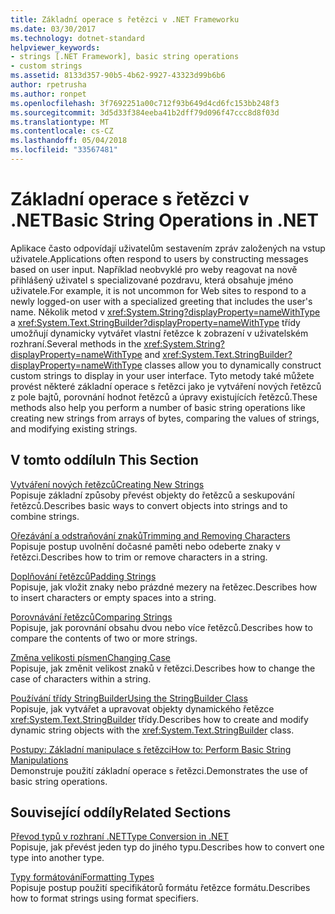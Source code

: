 ```yaml
---
title: Základní operace s řetězci v .NET Frameworku
ms.date: 03/30/2017
ms.technology: dotnet-standard
helpviewer_keywords:
- strings [.NET Framework], basic string operations
- custom strings
ms.assetid: 8133d357-90b5-4b62-9927-43323d99b6b6
author: rpetrusha
ms.author: ronpet
ms.openlocfilehash: 3f7692251a00c712f93b649d4cd6fc153bb248f3
ms.sourcegitcommit: 3d5d33f384eeba41b2dff79d096f47ccc8d8f03d
ms.translationtype: MT
ms.contentlocale: cs-CZ
ms.lasthandoff: 05/04/2018
ms.locfileid: "33567481"
---
```

# <a name="basic-string-operations-in-net"></a><span data-ttu-id="dd7b7-102">Základní operace s řetězci v .NET</span><span class="sxs-lookup"><span data-stu-id="dd7b7-102">Basic String Operations in .NET</span></span>
<span data-ttu-id="dd7b7-103">Aplikace často odpovídají uživatelům sestavením zpráv založených na vstup uživatele.</span><span class="sxs-lookup"><span data-stu-id="dd7b7-103">Applications often respond to users by constructing messages based on user input.</span></span> <span data-ttu-id="dd7b7-104">Například neobvyklé pro weby reagovat na nově přihlášený uživatel s specializované pozdravu, která obsahuje jméno uživatele.</span><span class="sxs-lookup"><span data-stu-id="dd7b7-104">For example, it is not uncommon for Web sites to respond to a newly logged-on user with a specialized greeting that includes the user's name.</span></span> <span data-ttu-id="dd7b7-105">Několik metod v <xref:System.String?displayProperty=nameWithType> a <xref:System.Text.StringBuilder?displayProperty=nameWithType> třídy umožňují dynamicky vytvářet vlastní řetězce k zobrazení v uživatelském rozhraní.</span><span class="sxs-lookup"><span data-stu-id="dd7b7-105">Several methods in the <xref:System.String?displayProperty=nameWithType> and <xref:System.Text.StringBuilder?displayProperty=nameWithType> classes allow you to dynamically construct custom strings to display in your user interface.</span></span> <span data-ttu-id="dd7b7-106">Tyto metody také můžete provést některé základní operace s řetězci jako je vytváření nových řetězců z pole bajtů, porovnání hodnot řetězců a úpravy existujících řetězců.</span><span class="sxs-lookup"><span data-stu-id="dd7b7-106">These methods also help you perform a number of basic string operations like creating new strings from arrays of bytes, comparing the values of strings, and modifying existing strings.</span></span>  
  
## <a name="in-this-section"></a><span data-ttu-id="dd7b7-107">V tomto oddílu</span><span class="sxs-lookup"><span data-stu-id="dd7b7-107">In This Section</span></span>  
 [<span data-ttu-id="dd7b7-108">Vytváření nových řetězců</span><span class="sxs-lookup"><span data-stu-id="dd7b7-108">Creating New Strings</span></span>](../../../docs/standard/base-types/creating-new.md)  
 <span data-ttu-id="dd7b7-109">Popisuje základní způsoby převést objekty do řetězců a seskupování řetězců.</span><span class="sxs-lookup"><span data-stu-id="dd7b7-109">Describes basic ways to convert objects into strings and to combine strings.</span></span>  
  
 [<span data-ttu-id="dd7b7-110">Ořezávání a odstraňování znaků</span><span class="sxs-lookup"><span data-stu-id="dd7b7-110">Trimming and Removing Characters</span></span>](../../../docs/standard/base-types/trimming.md)  
 <span data-ttu-id="dd7b7-111">Popisuje postup uvolnění dočasné paměti nebo odeberte znaky v řetězci.</span><span class="sxs-lookup"><span data-stu-id="dd7b7-111">Describes how to trim or remove characters in a string.</span></span>  
  
 [<span data-ttu-id="dd7b7-112">Doplňování řetězců</span><span class="sxs-lookup"><span data-stu-id="dd7b7-112">Padding Strings</span></span>](../../../docs/standard/base-types/padding.md)  
 <span data-ttu-id="dd7b7-113">Popisuje, jak vložit znaky nebo prázdné mezery na řetězec.</span><span class="sxs-lookup"><span data-stu-id="dd7b7-113">Describes how to insert characters or empty spaces into a string.</span></span>  
  
 [<span data-ttu-id="dd7b7-114">Porovnávání řetězců</span><span class="sxs-lookup"><span data-stu-id="dd7b7-114">Comparing Strings</span></span>](../../../docs/standard/base-types/comparing.md)  
 <span data-ttu-id="dd7b7-115">Popisuje, jak porovnání obsahu dvou nebo více řetězců.</span><span class="sxs-lookup"><span data-stu-id="dd7b7-115">Describes how to compare the contents of two or more strings.</span></span>  
  
 [<span data-ttu-id="dd7b7-116">Změna velikosti písmen</span><span class="sxs-lookup"><span data-stu-id="dd7b7-116">Changing Case</span></span>](../../../docs/standard/base-types/changing-case.md)  
 <span data-ttu-id="dd7b7-117">Popisuje, jak změnit velikost znaků v řetězci.</span><span class="sxs-lookup"><span data-stu-id="dd7b7-117">Describes how to change the case of characters within a string.</span></span>  
  
 [<span data-ttu-id="dd7b7-118">Používání třídy StringBuilder</span><span class="sxs-lookup"><span data-stu-id="dd7b7-118">Using the StringBuilder Class</span></span>](../../../docs/standard/base-types/stringbuilder.md)  
 <span data-ttu-id="dd7b7-119">Popisuje, jak vytvářet a upravovat objekty dynamického řetězce <xref:System.Text.StringBuilder> třídy.</span><span class="sxs-lookup"><span data-stu-id="dd7b7-119">Describes how to create and modify dynamic string objects with the <xref:System.Text.StringBuilder> class.</span></span>  
  
 [<span data-ttu-id="dd7b7-120">Postupy: Základní manipulace s řetězci</span><span class="sxs-lookup"><span data-stu-id="dd7b7-120">How to: Perform Basic String Manipulations</span></span>](../../../docs/standard/base-types/basic-manipulations.md)  
 <span data-ttu-id="dd7b7-121">Demonstruje použití základní operace s řetězci.</span><span class="sxs-lookup"><span data-stu-id="dd7b7-121">Demonstrates the use of basic string operations.</span></span>  
  
## <a name="related-sections"></a><span data-ttu-id="dd7b7-122">Související oddíly</span><span class="sxs-lookup"><span data-stu-id="dd7b7-122">Related Sections</span></span>  
 [<span data-ttu-id="dd7b7-123">Převod typů v rozhraní .NET</span><span class="sxs-lookup"><span data-stu-id="dd7b7-123">Type Conversion in .NET</span></span>](../../../docs/standard/base-types/type-conversion.md)  
 <span data-ttu-id="dd7b7-124">Popisuje, jak převést jeden typ do jiného typu.</span><span class="sxs-lookup"><span data-stu-id="dd7b7-124">Describes how to convert one type into another type.</span></span>  
  
 [<span data-ttu-id="dd7b7-125">Typy formátování</span><span class="sxs-lookup"><span data-stu-id="dd7b7-125">Formatting Types</span></span>](../../../docs/standard/base-types/formatting-types.md)  
 <span data-ttu-id="dd7b7-126">Popisuje postup použití specifikátorů formátu řetězce formátu.</span><span class="sxs-lookup"><span data-stu-id="dd7b7-126">Describes how to format strings using format specifiers.</span></span>
